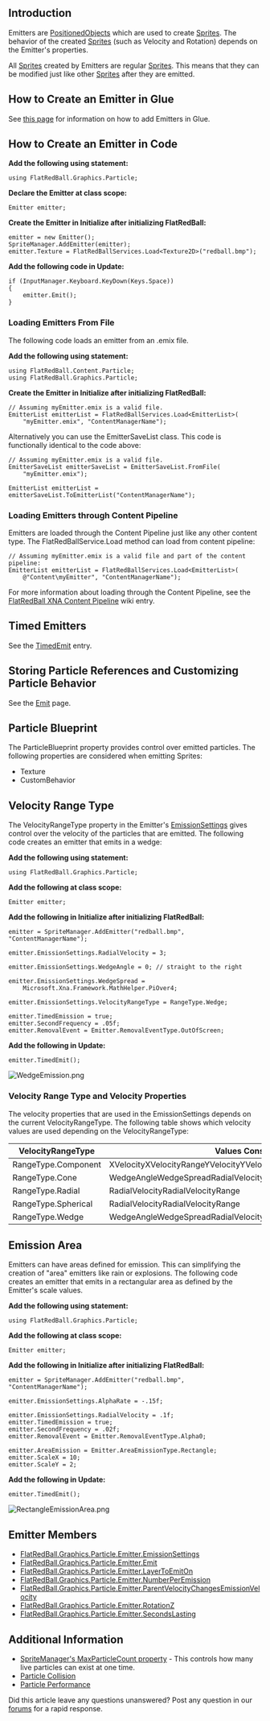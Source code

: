 ## Introduction

Emitters are [PositionedObjects](/frb/docs/index.php?title=FlatRedBall.PositionedObject.md "FlatRedBall.PositionedObject") which are used to create [Sprites](/frb/docs/index.php?title=FlatRedBall.Sprite.md "FlatRedBall.Sprite"). The behavior of the created [Sprites](/frb/docs/index.php?title=FlatRedBall.Sprite.md "FlatRedBall.Sprite") (such as Velocity and Rotation) depends on the Emitter's properties.

All [Sprites](/frb/docs/index.php?title=FlatRedBall.Sprite.md "FlatRedBall.Sprite") created by Emitters are regular [Sprites](/frb/docs/index.php?title=FlatRedBall.Sprite.md "FlatRedBall.Sprite"). This means that they can be modified just like other [Sprites](/frb/docs/index.php?title=FlatRedBall.Sprite.md "FlatRedBall.Sprite") after they are emitted.

## How to Create an Emitter in Glue

See [this page](/frb/docs/index.php?title=Glue:How_To:Add_Emitters.md "Glue:How To:Add Emitters") for information on how to add Emitters in Glue.

## How to Create an Emitter in Code

**Add the following using statement:**

    using FlatRedBall.Graphics.Particle;

**Declare the Emitter at class scope:**

    Emitter emitter;

**Create the Emitter in Initialize after initializing FlatRedBall:**

    emitter = new Emitter();
    SpriteManager.AddEmitter(emitter);
    emitter.Texture = FlatRedBallServices.Load<Texture2D>("redball.bmp");

**Add the following code in Update:**

    if (InputManager.Keyboard.KeyDown(Keys.Space))
    {
        emitter.Emit();
    }

### Loading Emitters From File

The following code loads an emitter from an .emix file.

**Add the following using statement:**

    using FlatRedBall.Content.Particle;
    using FlatRedBall.Graphics.Particle;

**Create the Emitter in Initialize after initializing FlatRedBall:**

    // Assuming myEmitter.emix is a valid file.
    EmitterList emitterList = FlatRedBallServices.Load<EmitterList>(
        "myEmitter.emix", "ContentManagerName");

Alternatively you can use the EmitterSaveList class. This code is functionally identical to the code above:

    // Assuming myEmitter.emix is a valid file.
    EmitterSaveList emitterSaveList = EmitterSaveList.FromFile(
        "myEmitter.emix");

    EmitterList emitterList = emitterSaveList.ToEmitterList("ContentManagerName");

### Loading Emitters through Content Pipeline

Emitters are loaded through the Content Pipeline just like any other content type. The FlatRedBallService.Load method can load from content pipeline:

    // Assuming myEmitter.emix is a valid file and part of the content pipeline:
    EmitterList emitterList = FlatRedBallServices.Load<EmitterList>(
        @"Content\myEmitter", "ContentManagerName");

For more information about loading through the Content Pipeline, see the [FlatRedBall XNA Content Pipeline](/frb/docs/index.php?title=FlatRedBall_XNA_Content_Pipeline.md "FlatRedBall XNA Content Pipeline") wiki entry.

## Timed Emitters

See the [TimedEmit](/frb/docs/index.php?title=FlatRedBall.Graphics.Particle.Emitter.TimedEmit.md "FlatRedBall.Graphics.Particle.Emitter.TimedEmit") entry.

## Storing Particle References and Customizing Particle Behavior

See the [Emit](/frb/docs/index.php?title=FlatRedBall.Graphics.Particle.Emitter.Emit.md "FlatRedBall.Graphics.Particle.Emitter.Emit") page.

## Particle Blueprint

The ParticleBlueprint property provides control over emitted particles. The following properties are considered when emitting Sprites:

-   Texture
-   CustomBehavior

## Velocity Range Type

The VelocityRangeType property in the Emitter's [EmissionSettings](/frb/docs/index.php?title=FlatRedBall.Graphics.Particle.EmissionSettings.md "FlatRedBall.Graphics.Particle.EmissionSettings") gives control over the velocity of the particles that are emitted. The following code creates an emitter that emits in a wedge:

**Add the following using statement:**

    using FlatRedBall.Graphics.Particle;

**Add the following at class scope:**

    Emitter emitter;

**Add the following in Initialize after initializing FlatRedBall:**

    emitter = SpriteManager.AddEmitter("redball.bmp", "ContentManagerName");

    emitter.EmissionSettings.RadialVelocity = 3;

    emitter.EmissionSettings.WedgeAngle = 0; // straight to the right

    emitter.EmissionSettings.WedgeSpread = 
        Microsoft.Xna.Framework.MathHelper.PiOver4;

    emitter.EmissionSettings.VelocityRangeType = RangeType.Wedge;

    emitter.TimedEmission = true;
    emitter.SecondFrequency = .05f;
    emitter.RemovalEvent = Emitter.RemovalEventType.OutOfScreen;

**Add the following in Update:**

    emitter.TimedEmit();

![WedgeEmission.png](/media/migrated_media-WedgeEmission.png)

### Velocity Range Type and Velocity Properties

The velocity properties that are used in the EmissionSettings depends on the current VelocityRangeType. The following table shows which velocity values are used depending on the VelocityRangeType:

| VelocityRangeType   | Values Considered                                                     |
|---------------------|-----------------------------------------------------------------------|
| RangeType.Component | XVelocityXVelocityRangeYVelocityYVelocityRangeZVelocityZVelocityRange |
| RangeType.Cone      | WedgeAngleWedgeSpreadRadialVelocityRadialVelocityRange                |
| RangeType.Radial    | RadialVelocityRadialVelocityRange                                     |
| RangeType.Spherical | RadialVelocityRadialVelocityRange                                     |
| RangeType.Wedge     | WedgeAngleWedgeSpreadRadialVelocityRadialVelocityRange                |

## Emission Area

Emitters can have areas defined for emission. This can simplifying the creation of "area" emitters like rain or explosions. The following code creates an emitter that emits in a rectangular area as defined by the Emitter's scale values.

**Add the following using statement:**

    using FlatRedBall.Graphics.Particle;

**Add the following at class scope:**

    Emitter emitter;

**Add the following in Initialize after initializing FlatRedBall:**

    emitter = SpriteManager.AddEmitter("redball.bmp", "ContentManagerName");

    emitter.EmissionSettings.AlphaRate = -.15f;

    emitter.EmissionSettings.RadialVelocity = .1f;
    emitter.TimedEmission = true;
    emitter.SecondFrequency = .02f; 
    emitter.RemovalEvent = Emitter.RemovalEventType.Alpha0;

    emitter.AreaEmission = Emitter.AreaEmissionType.Rectangle;
    emitter.ScaleX = 10;
    emitter.ScaleY = 2;

**Add the following in Update:**

    emitter.TimedEmit();

![RectangleEmissionArea.png](/media/migrated_media-RectangleEmissionArea.png)

## Emitter Members

-   [FlatRedBall.Graphics.Particle.Emitter.EmissionSettings](/frb/docs/index.php?title=FlatRedBall.Graphics.Particle.Emitter.EmissionSettings.md "FlatRedBall.Graphics.Particle.Emitter.EmissionSettings")
-   [FlatRedBall.Graphics.Particle.Emitter.Emit](/frb/docs/index.php?title=FlatRedBall.Graphics.Particle.Emitter.Emit.md "FlatRedBall.Graphics.Particle.Emitter.Emit")
-   [FlatRedBall.Graphics.Particle.Emitter.LayerToEmitOn](/frb/docs/index.php?title=FlatRedBall.Graphics.Particle.Emitter.LayerToEmitOn.md "FlatRedBall.Graphics.Particle.Emitter.LayerToEmitOn")
-   [FlatRedBall.Graphics.Particle.Emitter.NumberPerEmission](/frb/docs/index.php?title=FlatRedBall.Graphics.Particle.Emitter.NumberPerEmission.md "FlatRedBall.Graphics.Particle.Emitter.NumberPerEmission")
-   [FlatRedBall.Graphics.Particle.Emitter.ParentVelocityChangesEmissionVelocity](/frb/docs/index.php?title=FlatRedBall.Graphics.Particle.Emitter.ParentVelocityChangesEmissionVelocity.md "FlatRedBall.Graphics.Particle.Emitter.ParentVelocityChangesEmissionVelocity")
-   [FlatRedBall.Graphics.Particle.Emitter.RotationZ](/frb/docs/index.php?title=FlatRedBall.Graphics.Particle.Emitter.RotationZ.md "FlatRedBall.Graphics.Particle.Emitter.RotationZ")
-   [FlatRedBall.Graphics.Particle.Emitter.SecondsLasting](/frb/docs/index.php?title=FlatRedBall.Graphics.Particle.Emitter.SecondsLasting.md "FlatRedBall.Graphics.Particle.Emitter.SecondsLasting")

## Additional Information

-   [SpriteManager's MaxParticleCount property](/frb/docs/index.php?title=FlatRedBall.Sprite.mdManager.MaxParticleCount "FlatRedBall.SpriteManager.MaxParticleCount") - This controls how many live particles can exist at one time.
-   [Particle Collision](/frb/docs/index.php?title=FlatRedBall.Graphics.Particle.Emitter:Particle_Collision.md "FlatRedBall.Graphics.Particle.Emitter:Particle Collision")
-   [Particle Performance](/frb/docs/index.php?title=FlatRedBall.Graphics.Particle.Emitter:Particle_Performance.md "FlatRedBall.Graphics.Particle.Emitter:Particle Performance")

Did this article leave any questions unanswered? Post any question in our [forums](/frb/forum.md) for a rapid response.
